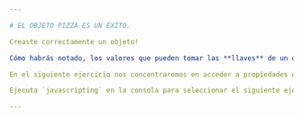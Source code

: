 ```yaml
---

# EL OBJETO PIZZA ES UN ÉXITO.

Creaste correctamente un objeto!

Cómo habrás notado, los valores que pueden tomar las **llaves** de un objeto pueden ser cualquiera: un número, un array, una string, una función e incluso otro objeto.

En el siguiente ejercicio nos concentraremos en acceder a propiedades de los objetos.

Ejecuta `javascripting` en la consola para seleccionar el siguiente ejercicio.

---
```

